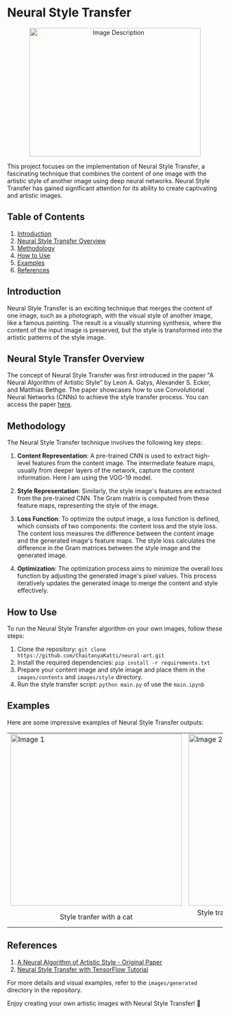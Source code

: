 # Neural Style Transfer

<p align="center">
  <img src="https://github.com/ChaitanyaKatti/neural-art/assets/96473570/0c925a25-13d7-4763-bb4f-9e746a5d0cce" alt="Image Description" width="400" height="300" />
</p>


This project focuses on the implementation of Neural Style Transfer, a fascinating technique that combines the content of one image with the artistic style of another image using deep neural networks. Neural Style Transfer has gained significant attention for its ability to create captivating and artistic images.

## Table of Contents

1. [Introduction](#introduction)
2. [Neural Style Transfer Overview](#neural-style-transfer-overview)
3. [Methodology](#methodology)
4. [How to Use](#how-to-use)
5. [Examples](#examples)
6. [References](#references)

## Introduction

Neural Style Transfer is an exciting technique that merges the content of one image, such as a photograph, with the visual style of another image, like a famous painting. The result is a visually stunning synthesis, where the content of the input image is preserved, but the style is transformed into the artistic patterns of the style image.

## Neural Style Transfer Overview

The concept of Neural Style Transfer was first introduced in the paper "A Neural Algorithm of Artistic Style" by Leon A. Gatys, Alexander S. Ecker, and Matthias Bethge. The paper showcases how to use Convolutional Neural Networks (CNNs) to achieve the style transfer process. You can access the paper [here](https://arxiv.org/abs/1508.06576).

## Methodology

The Neural Style Transfer technique involves the following key steps:

1. **Content Representation**: A pre-trained CNN is used to extract high-level features from the content image. The intermediate feature maps, usually from deeper layers of the network, capture the content information. Here I am using the VGG-19 model.

2. **Style Representation**: Similarly, the style image's features are extracted from the pre-trained CNN. The Gram matrix is computed from these feature maps, representing the style of the image.

3. **Loss Function**: To optimize the output image, a loss function is defined, which consists of two components: the content loss and the style loss. The content loss measures the difference between the content image and the generated image's feature maps. The style loss calculates the difference in the Gram matrices between the style image and the generated image.

4. **Optimization**: The optimization process aims to minimize the overall loss function by adjusting the generated image's pixel values. This process iteratively updates the generated image to merge the content and style effectively.

## How to Use

To run the Neural Style Transfer algorithm on your own images, follow these steps:

1. Clone the repository: `git clone https://github.com/ChaitanyaKatti/neural-art.git`
2. Install the required dependencies: `pip install -r requirements.txt`
3. Prepare your content image and style image and place them in the `images/contents` and `images/style` directory.
4. Run the style transfer script: `python main.py` of use the `main.ipynb`

## Examples

Here are some impressive examples of Neural Style Transfer outputs:

<table align="center">
  <tr>
    <td>
      <img src="https://github.com/ChaitanyaKatti/neural-art/assets/96473570/2d16f692-0276-4664-ba71-559e1bf893d5" alt="Image 1" width="400" height="400" />
    </td>
    <td>
      <img src="https://github.com/ChaitanyaKatti/neural-art/assets/96473570/7d3fd154-4b96-4a4c-b75d-72b2de937bf3" alt="Image 2" width="400" height="400" />
    </td>
  </tr>
  <tr>
    <td align="center">
      Style tranfer with a cat
    </td>
    <td align="center">
      Style transfer over an AI generated image of my friend
    </td>
  </tr>
</table>



</div>


## References

1. [A Neural Algorithm of Artistic Style - Original Paper](https://arxiv.org/abs/1508.06576)
2. [Neural Style Transfer with TensorFlow Tutorial](https://www.tensorflow.org/tutorials/generative/style_transfer)

For more details and visual examples, refer to the `images/generated` directory in the repository.

Enjoy creating your own artistic images with Neural Style Transfer! :art:
